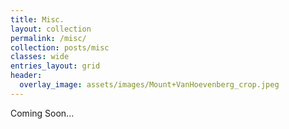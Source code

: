 ```yaml
---
title: Misc.
layout: collection
permalink: /misc/
collection: posts/misc
classes: wide
entries_layout: grid
header: 
  overlay_image: assets/images/Mount+VanHoevenberg_crop.jpeg
---
```


Coming Soon...


